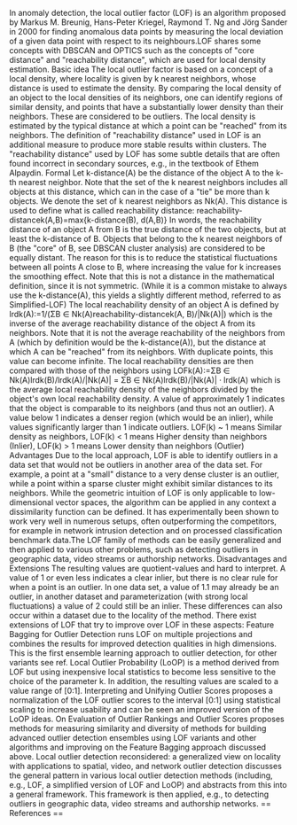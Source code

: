 In anomaly detection, the local outlier factor (LOF) is an algorithm
proposed by Markus M. Breunig, Hans-Peter Kriegel, Raymond T. Ng and
Jörg Sander in 2000 for finding anomalous data points by measuring the
local deviation of a given data point with respect to its neighbours.LOF
shares some concepts with DBSCAN and OPTICS such as the concepts of
\"core distance\" and \"reachability distance\", which are used for
local density estimation. Basic idea The local outlier factor is based
on a concept of a local density, where locality is given by k nearest
neighbors, whose distance is used to estimate the density. By comparing
the local density of an object to the local densities of its neighbors,
one can identify regions of similar density, and points that have a
substantially lower density than their neighbors. These are considered
to be outliers. The local density is estimated by the typical distance
at which a point can be \"reached\" from its neighbors. The definition
of \"reachability distance\" used in LOF is an additional measure to
produce more stable results within clusters. The \"reachability
distance\" used by LOF has some subtle details that are often found
incorrect in secondary sources, e.g., in the textbook of Ethem Alpaydin.
Formal Let k-distance(A) be the distance of the object A to the k-th
nearest neighbor. Note that the set of the k nearest neighbors includes
all objects at this distance, which can in the case of a \"tie\" be more
than k objects. We denote the set of k nearest neighbors as Nk(A). This
distance is used to define what is called reachability distance:
reachability-distancek(A,B)=max{k-distance(B), d(A,B)} In words, the
reachability distance of an object A from B is the true distance of the
two objects, but at least the k-distance of B. Objects that belong to
the k nearest neighbors of B (the \"core\" of B, see DBSCAN cluster
analysis) are considered to be equally distant. The reason for this is
to reduce the statistical fluctuations between all points A close to B,
where increasing the value for k increases the smoothing effect. Note
that this is not a distance in the mathematical definition, since it is
not symmetric. (While it is a common mistake to always use the
k-distance(A), this yields a slightly different method, referred to as
Simplified-LOF) The local reachability density of an object A is defined
by lrdk(A):=1/(ΣB ∈ Nk(A)reachability-distancek(A, B)/\|Nk(A)\|) which
is the inverse of the average reachability distance of the object A from
its neighbors. Note that it is not the average reachability of the
neighbors from A (which by definition would be the k-distance(A)), but
the distance at which A can be \"reached\" from its neighbors. With
duplicate points, this value can become infinite. The local reachability
densities are then compared with those of the neighbors using
LOFk(A):=ΣB ∈ Nk(A)lrdk(B)/lrdk(A)/\|Nk(A)\| = ΣB ∈
Nk(A)lrdk(B)/\|Nk(A)\| · lrdk(A) which is the average local reachability
density of the neighbors divided by the object\'s own local reachability
density. A value of approximately 1 indicates that the object is
comparable to its neighbors (and thus not an outlier). A value below 1
indicates a denser region (which would be an inlier), while values
significantly larger than 1 indicate outliers. LOF(k) \~ 1 means Similar
density as neighbors, LOF(k) \< 1 means Higher density than neighbors
(Inlier), LOF(k) \> 1 means Lower density than neighbors (Outlier)
Advantages Due to the local approach, LOF is able to identify outliers
in a data set that would not be outliers in another area of the data
set. For example, a point at a \"small\" distance to a very dense
cluster is an outlier, while a point within a sparse cluster might
exhibit similar distances to its neighbors. While the geometric
intuition of LOF is only applicable to low-dimensional vector spaces,
the algorithm can be applied in any context a dissimilarity function can
be defined. It has experimentally been shown to work very well in
numerous setups, often outperforming the competitors, for example in
network intrusion detection and on processed classification benchmark
data.The LOF family of methods can be easily generalized and then
applied to various other problems, such as detecting outliers in
geographic data, video streams or authorship networks. Disadvantages and
Extensions The resulting values are quotient-values and hard to
interpret. A value of 1 or even less indicates a clear inlier, but there
is no clear rule for when a point is an outlier. In one data set, a
value of 1.1 may already be an outlier, in another dataset and
parameterization (with strong local fluctuations) a value of 2 could
still be an inlier. These differences can also occur within a dataset
due to the locality of the method. There exist extensions of LOF that
try to improve over LOF in these aspects: Feature Bagging for Outlier
Detection runs LOF on multiple projections and combines the results for
improved detection qualities in high dimensions. This is the first
ensemble learning approach to outlier detection, for other variants see
ref. Local Outlier Probability (LoOP) is a method derived from LOF but
using inexpensive local statistics to become less sensitive to the
choice of the parameter k. In addition, the resulting values are scaled
to a value range of \[0:1\]. Interpreting and Unifying Outlier Scores
proposes a normalization of the LOF outlier scores to the interval
\[0:1\] using statistical scaling to increase usability and can be seen
an improved version of the LoOP ideas. On Evaluation of Outlier Rankings
and Outlier Scores proposes methods for measuring similarity and
diversity of methods for building advanced outlier detection ensembles
using LOF variants and other algorithms and improving on the Feature
Bagging approach discussed above. Local outlier detection reconsidered:
a generalized view on locality with applications to spatial, video, and
network outlier detection discusses the general pattern in various local
outlier detection methods (including, e.g., LOF, a simplified version of
LOF and LoOP) and abstracts from this into a general framework. This
framework is then applied, e.g., to detecting outliers in geographic
data, video streams and authorship networks. == References ==
